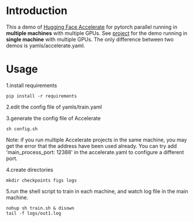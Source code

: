 # Introduction

This a demo of [Hugging Face Accelerate](https://huggingface.co/docs/accelerate/v0.18.0/en/index) for pytorch parallel running in **multiple machines** with multiple GPUs. See [project](https://github.com/zengbocheng/accelerate_parallel) for the demo running in **single machine** with multiple GPUs. The only difference between two demos is yamls/accelerate.yaml.

# Usage

1.install requirements
```shell script
pip install -r requirements
```

2.edit the config file of yamls/train.yaml

3.generate the config file of Accelerate
```shell script
sh config.sh
```
Note: if you run multiple Accelerate projects in the same machine, you may get the error that the address have been used already. You can try add 'main_process_port: 12388' in the accelerate.yaml to configure a different port.

4.create directories
```shell script
mkdir checkpoints figs logs
```

5.run the shell script to train in each machine, and watch log file in the main machine.
```shell script
nohup sh train.sh & disown
tail -f logs/out1.log
```